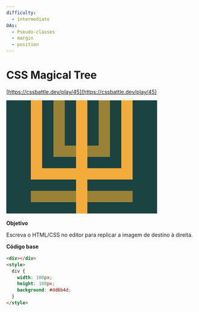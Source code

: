 ```yaml
---
difficulty:
  - intermediate
OAs:
  - Pseudo-classes
  - margin
  - position
---
```


# CSS Magical Tree

[https://cssbattle.dev/play/45](https://cssbattle.dev/play/45)

![Css Magical Tree](css-magical-tree.png)

__Objetivo__

Escreva o HTML/CSS no editor para replicar a imagem de destino à direita.

__Código base__

```html
<div></div>
<style>
  div {
    width: 100px;
    height: 100px;
    background: #dd6b4d;
  }
</style>
```
